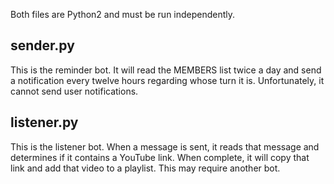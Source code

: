 Both files are Python2 and must be run independently.

## sender.py
This is the reminder bot. It will read the MEMBERS list twice a day and send a notification every twelve hours regarding whose turn it is.
Unfortunately, it cannot send user notifications.

## listener.py
This is the listener bot. When a message is sent, it reads that message and determines if it contains a YouTube link. 
When complete, it will copy that link and add that video to a playlist. This may require another bot.
